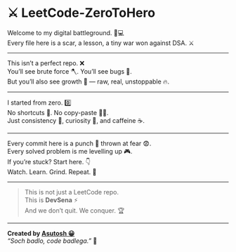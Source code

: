 # ⚔️ LeetCode-ZeroToHero


Welcome to my digital battleground. 🧠💻  
Every file here is a scar, a lesson, a tiny war won against DSA. ⚔️

---

This isn’t a perfect repo. ❌  
You’ll see brute force 🪓. You’ll see bugs 🐞.  
But you’ll also see growth 🌱 — raw, real, unstoppable 🔥.

---

I started from zero. 0️⃣  
No shortcuts 🚫. No copy-paste 🙅‍♂️.  
Just consistency 📅, curiosity 🧐, and caffeine ☕.

---

Every commit here is a punch 🥊 thrown at fear 😨.  
Every solved problem is me levelling up 🎮.  
If you’re stuck? Start here. 👇  
Watch. Learn. Grind. Repeat. 🔁

---

> This is not just a LeetCode repo.  
> This is **DevSena** ⚡  
> And we don’t quit. We conquer. 🏆

---

**Created by [Asutosh 😀](https://github.com/DearAsutosh)**  
_“Soch badlo, code badlega.”_ 🚀
